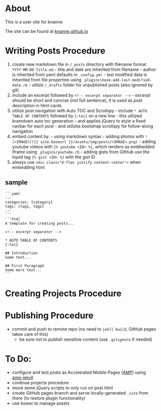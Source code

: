 # About
This is a user site for knanne

The site can be found at [knanne.github.io](https://knanne.github.io)

# Writing Posts Procedure

  1. create new markdown file in `/_posts` directory with filename format `YYYY-MM-DD-Title.md`
    - title and date are inherited from filename
    - author is inherited from yaml defaults in `_config.yml`
    - last modified data is inherited from file properties using `_plugins\hook-add-last-modified-date.rb`
    - utilize `/_drafts` folder for unpublished posts (also ignored by git)
  2. include an excerpt followed by `<!-- excerpt separator -->`
    - excerpt should be short and concise (not full sentence), it is used as post description in html cards
  3. utilize post navigation with Auto TOC and Scrollspy
    - include `* AUTO TABLE OF CONTENTS` followed by `{:toc}` on a new line
    - this utilized kramdown auto toc generation
    - and applies jQuery to style a fixed navbar for each post
    - and utilizes bootstrap scrollspy for follow-along navigation
  4. embed content by:
    - using markdown syntax
    - adding photos with `![<IMAGE>]({{ site.baseurl }}/assets/img/posts/<IMAGE>.png)`
    - adding youtube videos with `{% youtube <ID> %}`, which renders as embbedded iframe using `_plugins/youtube.rb`
    - adding gists from GitHub use the liquid tag `{% gist <ID> %}` with the gist ID  
  5. always use `<div class="d-flex justify-content-center">` when embedding html  

  ## sample

    ```yaml
    ---
    categories: [category]
    tags: [tag1, tag2]
    ---
    ```
    ```html
    A template for creating posts...

    <!-- excerpt separator -->

    * AUTO TABLE OF CONTENTS
    {:toc}

    ## Introduction
    Some text...

    ## First Paragraph
    Some more text...
    ```

# Creating Projects Procedure

# Publishing Procedure

  - commit and push to remote repo (no need to `jekll build`, GitHub pages takes care of this)  
    - be sure not to publish sensitive content (use `.gitignore` if needed)  

# To Do:
  - configure and test posts as Accelerated Mobile Pages ([AMP](https://www.ampproject.org/)) using [amp-jekyll](https://github.com/juusaw/amp-jekyll)
  - continue projects procedure
  - move some jQuery scripts to only run on post html
  - create GitHub pages branch and serve locally-generated `_site` from there (to restore plugin functionality)
  - use bower to manage assets
